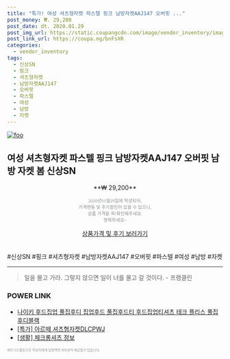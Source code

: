 ```yaml
--- 
title: "특가! 여성 셔츠형자켓 파스텔 핑크 남방자켓AAJ147 오버핏 ..." 
post_money: ₩. 29,200 
post_date: dt. 2020.01.29 
post_img_url: https://static.coupangcdn.com/image/vendor_inventory/images/2019/02/21/20/0/4fcca48f-930f-4da4-a532-9eb8c55cb954.jpg 
post_link_url: https://coupa.ng/bnFsXR 
categories: 
  - vendor_inventory 
tags: 
  - 신상SN 
  - 핑크 
  - 셔츠형자켓 
  - 남방자켓AAJ147 
  - 오버핏 
  - 파스텔 
  - 여성 
  - 남방 
  - 자켓 
--- 
```

[![foo](https://static.coupangcdn.com/image/vendor_inventory/images/2019/02/21/20/0/4fcca48f-930f-4da4-a532-9eb8c55cb954.jpg)](https://coupa.ng/bnFsXR) 

## 여성 셔츠형자켓 파스텔 핑크 남방자켓AAJ147 오버핏 남방 자켓 봄 신상SN 
<p style="text-align: center;">**₩ 29,200**</p> 
<p style="text-align: center;"><span style="color: #898c8f; font-family: Georgia,Times,serif; font-size: 0.75em;">2020년01월29일에 작성되어, <br>가격변동 및 추가할인이 있을 수 있으니,<br> 상품 가격을 꼭!확인해주세요.<br>행복하세요~</span> 
</p>	 
<div markdown="0" style="text-align: center;"><a href="https://coupa.ng/bnFsXR" class="btn btn--success">상품가격 및 후기 보러가기</a></div> 
<br><br> 
  #신상SN #핑크 #셔츠형자켓 #남방자켓AAJ147 #오버핏 #파스텔 #여성 #남방 #자켓 
<hr> 

> 일을 몰고 가라. 그렇지 않으면 일이 너를 몰고 갈 것이다. - 프랭클린 


### POWER LINK

* <a href="https://blog.naver.com/santokki14/221786434008" target="_blank">나이키 후드집업 풀집후디 집업후드 풀집후드티 후드집업티셔츠 테크 플리스 풀집 후디블랙</a>
* <a href="https://blog.naver.com/sakai111/221789711535" target="_blank">[특가] 아르떼 셔츠형자켓DLCPWJ</a>
* <a href="https://blog.naver.com/santokki14/221774615878" target="_blank"> [생활] 체크롱셔츠 정보 </a>

<span style="color: #898c8f; font-family: Georgia,Times,serif; font-size: 0.55em;">파트너스활동으로 작성자에게 일정액의 커미션이 제공될수 있습니다.</span> 
